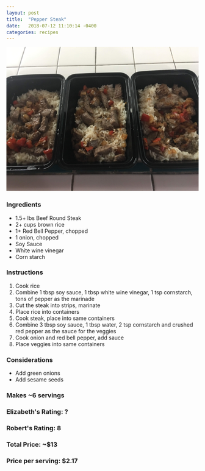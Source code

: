 ```yaml
---
layout: post
title:  "Pepper Steak"
date:   2018-07-12 11:10:14 -0400
categories: recipes
---
```


![Picture](/images/recipes/peppersteak.jpg)

### Ingredients
* 1.5+ lbs Beef Round Steak
* 2+ cups brown rice
* 1+ Red Bell Pepper, chopped
* 1 onion, chopped
* Soy Sauce
* White wine vinegar
* Corn starch

### Instructions
1. Cook rice
2. Combine 1 tbsp soy sauce, 1 tbsp white wine vinegar, 1 tsp cornstarch, tons of pepper as the marinade
3. Cut the steak into strips, marinate
4. Place rice into containers
5. Cook steak, place into same containers
6. Combine 3 tbsp soy sauce, 1 tbsp water, 2 tsp cornstarch and crushed red pepper as the sauce for the veggies
7. Cook onion and red bell pepper, add sauce
8. Place veggies into same containers

### Considerations
* Add green onions
* Add sesame seeds

### Makes ~6 servings
### Elizabeth's Rating: ?
### Robert's Rating: 8
### Total Price: ~$13
### Price per serving: $2.17
